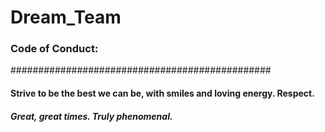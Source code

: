 # Dream_Team
### Code of Conduct: 
###############################################

#### Strive to be the best we can be, with smiles and loving energy. Respect. 

##### Great, great times. Truly phenomenal.

